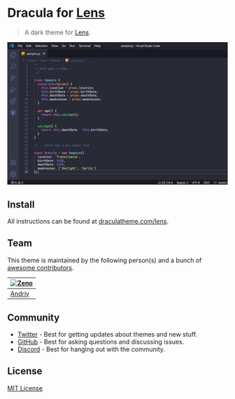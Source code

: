 # Dracula for [Lens](https://k8slens.dev/)

> A dark theme for [Lens](https://k8slens.dev/).

![Screenshot](./screenshot.png)

## Install

All instructions can be found at [draculatheme.com/lens](https://draculatheme.com/lens).

## Team

This theme is maintained by the following person(s) and a bunch of [awesome contributors](https://github.com/dracula/foobar/graphs/contributors).

| [![Zeno](https://github.com/alsoknownasdrew.png?size=100)](https://github.com/alsoknownasdrew) |
| ---------------------------------------------------------------------------------------- |
| [Andriy](https://github.com/alsoknownasdrew)                                               |

## Community

- [Twitter](https://twitter.com/draculatheme) - Best for getting updates about themes and new stuff.
- [GitHub](https://github.com/dracula/dracula-theme/discussions) - Best for asking questions and discussing issues.
- [Discord](https://draculatheme.com/discord-invite) - Best for hanging out with the community.

## License

[MIT License](./LICENSE)
